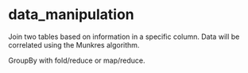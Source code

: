 # data_manipulation
Join two tables based on information in a specific column. Data will be correlated using the Munkres algorithm.

GroupBy with fold/reduce or map/reduce.
